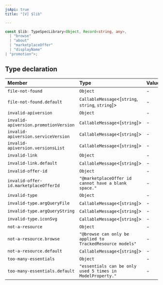```yaml
---
jsApi: true
title: "[V] $lib"

---
```

```ts
const $lib: TypeSpecLibrary<Object, Record<string, any>, 
  | "browse"
  | "about"
  | "marketplaceOffer"
  | "displayName"
| "promotion">;
```

## Type declaration

| Member | Type | Value |
| :------ | :------ | :------ |
| `file-not-found` | `Object` | - |
| `file-not-found.default` | `CallableMessage`<[`string`, `string`, `string`]\> | - |
| `invalid-apiversion` | `Object` | - |
| `invalid-apiversion.promotionVersion` | `CallableMessage`<[`string`]\> | - |
| `invalid-apiversion.serviceVersion` | `CallableMessage`<[`string`]\> | - |
| `invalid-apiversion.versionsList` | `CallableMessage`<[`string`]\> | - |
| `invalid-link` | `Object` | - |
| `invalid-link.default` | `CallableMessage`<[`string`]\> | - |
| `invalid-offer-id` | `Object` | - |
| `invalid-offer-id.marketplaceOfferId` | `"@marketplaceOffer id cannot have a blank space."` | - |
| `invalid-type` | `Object` | - |
| `invalid-type.argQueryFile` | `CallableMessage`<[`string`]\> | - |
| `invalid-type.argQueryString` | `CallableMessage`<[`string`]\> | - |
| `invalid-type.iconSvg` | `CallableMessage`<[`string`]\> | - |
| `not-a-resource` | `Object` | - |
| `not-a-resource.browse` | `"@browse can only be applied to TrackedResource models"` | - |
| `not-a-resource.default` | `CallableMessage`<[`string`]\> | - |
| `too-many-essentials` | `Object` | - |
| `too-many-essentials.default` | `"essentials can be only used 5 times in ModelProperty."` | - |
